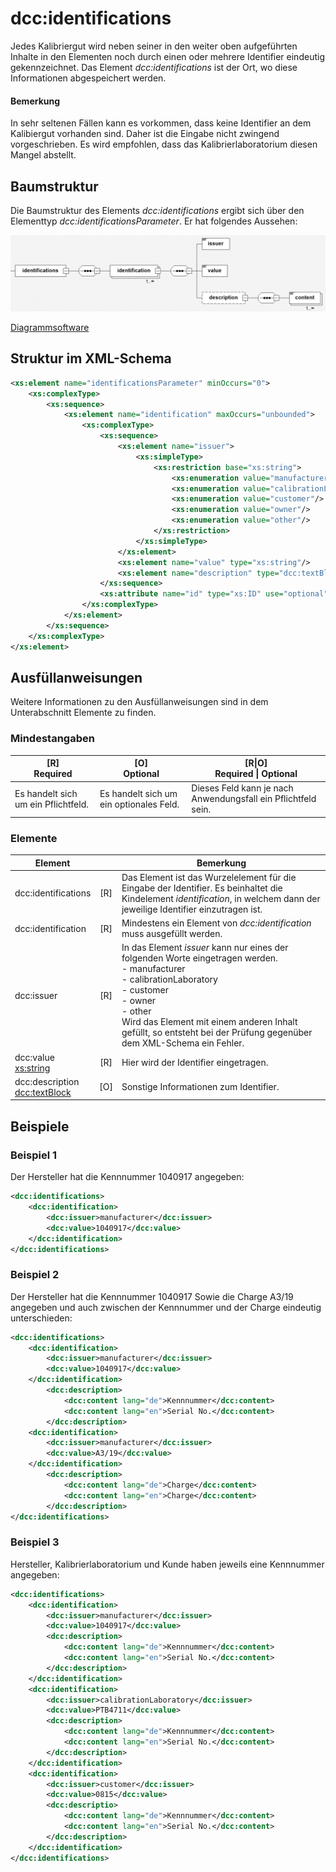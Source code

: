 # dcc:identifications

Jedes Kalibriergut wird neben seiner in den weiter oben aufgeführten Inhalte in den Elementen noch durch einen oder mehrere Identifier eindeutig gekennzeichnet. Das Element *dcc:identifications* ist der Ort, wo diese Informationen abgespeichert werden.

#### Bemerkung

In sehr seltenen Fällen kann es vorkommen, dass keine Identifier an dem Kalibiergut 
vorhanden sind. Daher ist die Eingabe nicht zwingend vorgeschrieben. Es wird empfohlen, 
dass das Kalibrierlaboratorium diesen Mangel abstellt.

## Baumstruktur

Die Baumstruktur des Elements *dcc:identifications* ergibt sich über den Elementtyp 
*dcc:identificationsParameter*. Er hat folgendes Aussehen:


<img src="../../images/identifications.png" alt="identifications" width="725" />

[Diagrammsoftware](../XSD_diagramviewer.md)

## Struktur im XML-Schema

```xml
<xs:element name="identificationsParameter" minOccurs="0">
	<xs:complexType>
		<xs:sequence>
			<xs:element name="identification" maxOccurs="unbounded">
				<xs:complexType>
					<xs:sequence>
						<xs:element name="issuer">
							<xs:simpleType>
								<xs:restriction base="xs:string">
									<xs:enumeration value="manufacturer"/>
									<xs:enumeration value="calibrationLaboratory"/>
									<xs:enumeration value="customer"/>
									<xs:enumeration value="owner"/>
									<xs:enumeration value="other"/>
								</xs:restriction>
							</xs:simpleType>
						</xs:element>
						<xs:element name="value" type="xs:string"/>
						<xs:element name="description" type="dcc:textBlock" minOccurs="0"/>
					</xs:sequence>
					<xs:attribute name="id" type="xs:ID" use="optional"/>
				</xs:complexType>
			</xs:element>
		</xs:sequence>
	</xs:complexType>
</xs:element>
```

## Ausfüllanweisungen

Weitere Informationen zu den Ausfüllanweisungen sind in dem Unterabschnitt Elemente
zu finden.

### Mindestangaben

|[R] <br> Required|[O] <br> Optional|[R\|O]<br>Required \| Optional|
|-|-|-|
|Es handelt sich um ein Pflichtfeld. | Es handelt sich um ein optionales Feld.|Dieses Feld kann je nach Anwendungsfall ein Pflichtfeld sein.|


### Elemente

|Element||Bemerkung|
|-|:-:|-|
|dcc:identifications|[R]|Das Element ist das Wurzelelement für die Eingabe der Identifier. Es beinhaltet die Kindelement *identification*, in welchem dann der jeweilige Identifier einzutragen ist.|
|dcc:identification |[R]|Mindestens ein Element von *dcc:identification* muss ausgefüllt werden.|
| dcc:issuer |[R]|In das Element *issuer* kann nur eines der folgenden Worte eingetragen werden.<br>- manufacturer<br>- calibrationLaboratory<br>- customer<br>- owner<br>- other<br>Wird das Element mit einem anderen Inhalt gefüllt, so entsteht bei der Prüfung gegenüber dem XML-Schema ein Fehler. |
|dcc:value <br>[xs:string](https://www.w3.org/TR/xmlschema-2/#string)|[R]|Hier wird der Identifier eingetragen.| 
|dcc:description <br>[dcc:textBlock](../auxElements/textBlock.md)|[O]|Sonstige Informationen zum Identifier.|


## Beispiele

### Beispiel 1

Der Hersteller hat die Kennnummer 1040917 angegeben:

```xml
<dcc:identifications>
	<dcc:identification>
		<dcc:issuer>manufacturer</dcc:issuer>
		<dcc:value>1040917</dcc:value>
	</dcc:identification>
</dcc:identifications>
```

### Beispiel 2

Der Hersteller hat die Kennnummer 1040917 Sowie die Charge A3/19 angegeben und auch
zwischen der Kennnummer und der Charge eindeutig unterschieden:

```xml
<dcc:identifications>
	<dcc:identification>
		<dcc:issuer>manufacturer</dcc:issuer>
		<dcc:value>1040917</dcc:value>
	</dcc:identification>
		<dcc:description>
			<dcc:content lang="de">Kennnummer</dcc:content>
			<dcc:content lang="en">Serial No.</dcc:content>
		</dcc:description>
	<dcc:identification>
		<dcc:issuer>manufacturer</dcc:issuer>
		<dcc:value>A3/19</dcc:value>
	</dcc:identification>
		<dcc:description>
			<dcc:content lang="de">Charge</dcc:content>
			<dcc:content lang="en">Charge</dcc:content>
		</dcc:description>
</dcc:identifications>
```

### Beispiel 3

Hersteller, Kalibrierlaboratorium und Kunde haben jeweils eine Kennnummer angegeben:

```xml
<dcc:identifications>
	<dcc:identification>
		<dcc:issuer>manufacturer</dcc:issuer>
		<dcc:value>1040917</dcc:value>
		<dcc:description>
			<dcc:content lang="de">Kennnummer</dcc:content>
			<dcc:content lang="en">Serial No.</dcc:content>
		</dcc:description>
	</dcc:identification>
	<dcc:identification>
		<dcc:issuer>calibrationLaboratory</dcc:issuer>
		<dcc:value>PTB4711</dcc:value>
		<dcc:description>
			<dcc:content lang="de">Kennnummer</dcc:content>
			<dcc:content lang="en">Serial No.</dcc:content>
		</dcc:description>
	</dcc:identification>
	<dcc:identification>
		<dcc:issuer>customer</dcc:issuer>
		<dcc:value>0815</dcc:value>
		<dcc:descriptio>
			<dcc:content lang="de">Kennnummer</dcc:content>
			<dcc:content lang="en">Serial No.</dcc:content>
		</dcc:description>
	</dcc:identification>
</dcc:identifications>
```

